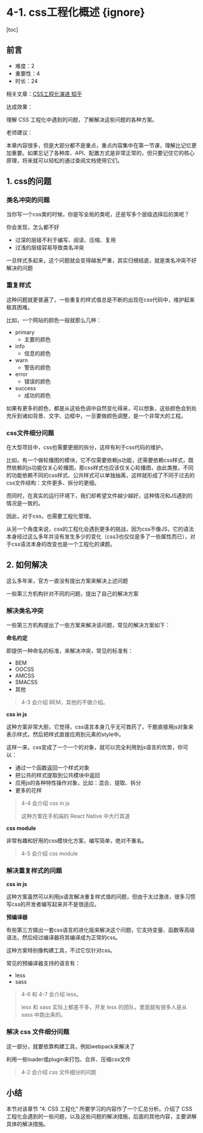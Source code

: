# 4-1. css工程化概述 {ignore}

[toc]

## 前言

- 难度：2
- 重要性：4
- 时长：24

相关文章：[CSS工程化演进 知乎](https://zhuanlan.zhihu.com/p/32117359)

达成效果：

理解 CSS 工程化中遇到的问题，了解解决这些问题的各种方案。

老师建议：

本章内容很多，但是大部分都不是重点，重点内容集中在第一节课，理解比记忆更加重要。如果忘记了各种库、API、配置方式是非常正常的，但只要记住它的核心原理，将来就可以轻松的通过查阅文档使用它们。

## 1. css的问题

### 类名冲突的问题

当你写一个css类的时候，你是写全局的类呢，还是写多个层级选择后的类呢？

你会发现，怎么都不好

- 过深的层级不利于编写、阅读、压缩、复用
- 过浅的层级容易导致类名冲突

一旦样式多起来，这个问题就会变得越发严重，其实归根结底，就是类名冲突不好解决的问题

### 重复样式

这种问题就更普遍了，一些重复的样式值总是不断的出现在css代码中，维护起来极其困难。

比如，一个网站的颜色一般就那么几种：

- primary
  - 主要的颜色
- info
  - 信息的颜色
- warn
  - 警告的颜色
- error
  - 错误的颜色
- success
  - 成功的颜色

如果有更多的颜色，都是从这些色调中自然变化得来，可以想象，这些颜色会到处充斥到诸如背景、文字、边框中，一旦要做颜色调整，是一个非常大的工程。

### css文件细分问题

在大型项目中，css也需要更细的拆分，这样有利于css代码的维护。

比如，有一个做轮播图的模块，它不仅需要依赖js功能，还需要依赖css样式，既然依赖的js功能仅关心轮播图，那css样式也应该仅关心轮播图，由此类推，不同的功能依赖不同的css样式、公共样式可以单独抽离，这样就形成了不同于过去的css文件结构：文件更多、拆分的更细。

而同时，在真实的运行环境下，我们却希望文件越少越好，这种情况和JS遇到的情况是一致的。

因此，对于css，也需要工程化管理。

从另一个角度来说，css的工程化会遇到更多的挑战，因为css不像JS，它的语法本身经过这么多年并没有发生多少的变化（css3也仅仅是多了一些属性而已），对于css语法本身的改变也是一个工程化的课题。

## 2. 如何解决

这么多年来，官方一直没有提出方案来解决上述问题

一些第三方机构针对不同的问题，提出了自己的解决方案

### 解决类名冲突

一些第三方机构提出了一些方案来解决该问题，常见的解决方案如下：

**命名约定**

即提供一种命名的标准，来解决冲突，常见的标准有：

- BEM
- OOCSS
- AMCSS
- SMACSS
- 其他

> 4-3 会介绍 BEM，其他的不做介绍。

**css in js**

这种方案非常大胆，它觉得，css语言本身几乎无可救药了，干脆直接用js对象来表示样式，然后把样式直接应用到元素的style中。

这样一来，css变成了一个一个的对象，就可以完全利用到js语言的优势，你可以：

- 通过一个函数返回一个样式对象
- 把公共的样式提取到公共模块中返回
- 应用js的各种特性操作对象，比如：混合、提取、拆分
- 更多的花样

> 4-4 会介绍 css in js
>
> 这种方案在手机端的 React Native 中大行其道

**css module**

非常有趣和好用的css模块化方案，编写简单，绝对不重名。

> 4-5 会介绍 css module

### 解决重复样式的问题

**css in js**

这种方案虽然可以利用js语言解决重复样式值的问题，但由于太过激进，很多习惯写css的开发者编写起来并不是很适应。

**预编译器**

有些第三方搞出一套css语言的进化版来解决这个问题，它支持变量、函数等高级语法，然后经过编译器将其编译成为正常的css。

这种方案特别像构建工具，不过它仅针对css。

常见的预编译器支持的语言有：

- less
- sass

> 4-6 和 4-7 会介绍 less。
>
> less 和 sass 实际上都差不多，开发 less 的团队，里面就有很多人是从 sass 中跑出来的。

### 解决 css 文件细分问题

这一部分，就要依靠构建工具，例如webpack来解决了

利用一些loader或plugin来打包、合并、压缩css文件

> 4-2 会介绍 css 文件细分的问题

## 小结

本节对该章节 “4. CSS 工程化” 所要学习的内容作了一个汇总分析。介绍了 CSS 工程化会遇到的一些问题，以及这些问题的解决措施，后面的其他内容，主要讲解具体的解决措施。